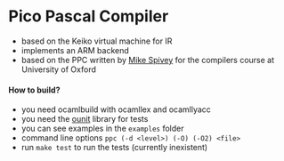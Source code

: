 # Pico Pascal Compiler
- based on the Keiko virtual machine for IR
- implements an ARM backend
- based on the PPC written by [Mike Spivey](http://spivey.oriel.ox.ac.uk/corner/Compilers "Compilers Course on Spivey's Corner") for the compilers course at University of Oxford

#### How to build?
- you need ocamlbuild with ocamllex and ocamllyacc
- you need the [ounit](http://ounit.forge.ocamlcore.org/) library for tests
- you can see examples in the `examples` folder
- command line options `ppc (-d <level>) (-O) (-O2) <file>`
- run `make test` to run the tests (currently inexistent)

